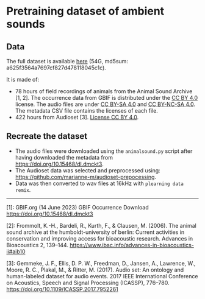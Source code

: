# Pretraining dataset of ambient sounds

## Data

The full dataset is available [here](https://cognitive-ml.fr/downloads/init-plearning/train/ambient_sounds.tar) (54G, md5sum: a625f3564a7697cf827d478118045c1c).

It is made of:
- 78 hours of field recordings of animals from the Animal Sound Archive [1, 2]. The occurrence data from GBIF is distributed under the [CC BY 4.0](https://creativecommons.org/licenses/by/4.0) license. The audio files are under [CC BY-SA 4.0](https://creativecommons.org/licenses/by-sa/4.0) and [CC BY-NC-SA 4.0](https://creativecommons.org/licenses/by-nc-sa/4.0). The metadata CSV file contains the licenses of each file.
- 422 hours from Audioset [3]. [License CC BY 4.0](https://creativecommons.org/licenses/by/4.0).

## Recreate the dataset

- The audio files were downloaded using the `animalsound.py` script after having downloaded the metadata from https://doi.org/10.15468/dl.dmckt3.
- The Audioset data was selected and preprocessed using: https://github.com/marianne-m/audioset-prepocessing.
- Data was then converted to wav files at 16kHz with `plearning data remix`.

---
[1]: GBIF.org (14 June 2023) GBIF Occurrence Download  https://doi.org/10.15468/dl.dmckt3

[2]: Frommolt, K.-H., Bardeli, R., Kurth, F., & Clausen, M. (2006). The animal sound
archive at the humboldt-university of berlin: Current activities in conservation and
improving access for bioacoustic research. Advances in Bioacoustics 2, 139–144.
https://www.ibac.info/advances-in-bioacoustics-ii#aib10

[3]: Gemmeke, J. F., Ellis, D. P. W., Freedman, D., Jansen, A., Lawrence, W., Moore, R. C., Plakal, M., & Ritter, M. (2017). Audio set: An ontology and human-labeled dataset for audio events. 2017 IEEE International Conference on Acoustics, Speech and Signal Processing (ICASSP), 776–780. https://doi.org/10.1109/ICASSP.2017.7952261
